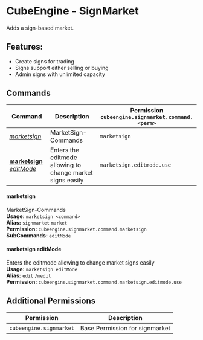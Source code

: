 # CubeEngine - SignMarket
Adds a sign-based market.
## Features:
 - Create signs for trading
 - Signs support either selling or buying
 - Admin signs with unlimited capacity
## Commands
| Command | Description | Permission<br>`cubeengine.signmarket.command.<perm>` |
| --- | --- | --- |
| [*marketsign*](#marketsign) | MarketSign-Commands | `marketsign` |
| [**marketsign** *editMode*](#marketsign-editmode) | Enters the editmode allowing to change market signs easily | `marketsign.editmode.use` |
#### marketsign  
MarketSign-Commands  
**Usage:** `marketsign <command>`  
**Alias:** `signmarket` `market`  
**Permission:** `cubeengine.signmarket.command.marketsign`  
**SubCommands:** `editMode`  
#### marketsign editMode  
Enters the editmode allowing to change market signs easily  
**Usage:** `marketsign editMode `  
**Alias:** `edit` `/medit`  
**Permission:** `cubeengine.signmarket.command.marketsign.editmode.use`  
  
## Additional Permissions

| Permission | Description |
| --- | --- |
| `cubeengine.signmarket` | Base Permission for signmarket |